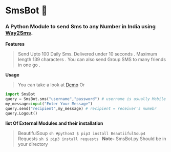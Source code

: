 # SmsBot :scroll:

### A Python Module to send Sms to any Number in India using [Way2Sms](http://site23.way2sms.com/content/index.html).

**Features**
  > Send Upto 100 Daily Sms.
  > Delivered under 10 seconds .
  > Maximum length 139 characters .
  > You can also send Group SMS to many friends in one go .

**Usage** 
>You can take a look at [Demo](https://github.com/inishchith/Python-Scripts-Projects/blob/master/SmsBot/Test.py) Or 
  ```python
  import SmsBot
  query = SmsBot.sms("username","password") # username is usually Mobile Number (Logging in)
  my_message=input("Enter Your Message")
  query.send("recipient",my_message) # recipient = receiver's numebr
  query.Logout()
  ```

**list Of External Modules and their installation**
  >BeautifulSoup 
    ```sh
    #python3
    $ pip3 install BeautiifulSoup4
    ```
  >Requests 
    ```sh
    $ pip3 install requests
    ```
**Note-** SmsBot.py Should be in your directory 
